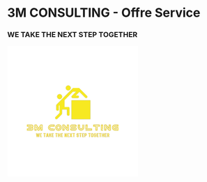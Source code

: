 # 3M CONSULTING - Offre Service
### WE TAKE THE NEXT STEP TOGETHER

[![3M CONSULTING](../.assets/images/logo-removebg-001.png)](https://github.com/nduwarugirabruno/3MCDigital)
